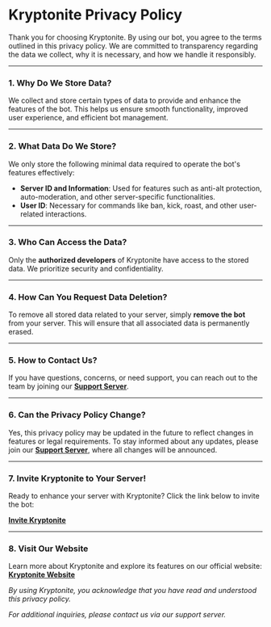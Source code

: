 # **Kryptonite Privacy Policy**

Thank you for choosing Kryptonite. By using our bot, you agree to the terms outlined in this privacy policy. We are committed to transparency regarding the data we collect, why it is necessary, and how we handle it responsibly.

---

### **1. Why Do We Store Data?**

We collect and store certain types of data to provide and enhance the features of the bot. This helps us ensure smooth functionality, improved user experience, and efficient bot management.

---

### **2. What Data Do We Store?**

We only store the following minimal data required to operate the bot's features effectively:

- **Server ID and Information**: Used for features such as anti-alt protection, auto-moderation, and other server-specific functionalities.
- **User ID**: Necessary for commands like ban, kick, roast, and other user-related interactions.

---

### **3. Who Can Access the Data?**

Only the **authorized developers** of Kryptonite have access to the stored data. We prioritize security and confidentiality.

---

### **4. How Can You Request Data Deletion?**

To remove all stored data related to your server, simply **remove the bot** from your server. This will ensure that all associated data is permanently erased.

---

### **5. How to Contact Us?**

If you have questions, concerns, or need support, you can reach out to the team by joining our **[Support Server](https://discord.gg/WHGsCQF457)**.

---

### **6. Can the Privacy Policy Change?**

Yes, this privacy policy may be updated in the future to reflect changes in features or legal requirements. To stay informed about any updates, please join our **[Support Server](https://discord.gg/WHGsCQF457)**, where all changes will be announced.

---

### **7. Invite Kryptonite to Your Server!**

Ready to enhance your server with Kryptonite? Click the link below to invite the bot:

**[Invite Kryptonite](https://discord.com/oauth2/authorize?client_id=1158421617236516867&scope=bot+applications.commands&permissions=268823646)**

---

### **8. Visit Our Website**

Learn more about Kryptonite and explore its features on our official website:  
**[Kryptonite Website](https://kryptonitebot.vercel.app)**


*By using Kryptonite, you acknowledge that you have read and understood this privacy policy.*

_For additional inquiries, please contact us via our support server._

